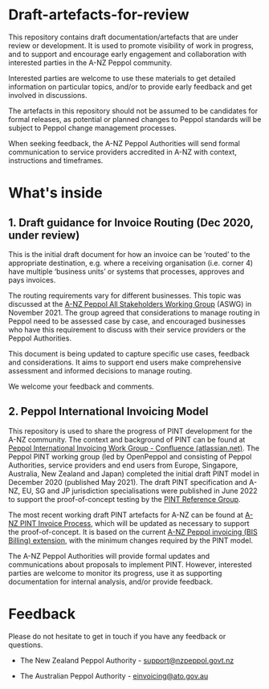 # Draft-artefacts-for-review
This repository contains draft documentation/artefacts that are under review or development. It is used to promote visibility of work in progress, and to support and encourage early engagement and collaboration with interested parties in the A-NZ Peppol community. 

Interested parties are welcome to use these materials to get detailed information on particular topics, and/or to provide early feedback and get involved in discussions.

The artefacts in this repository should not be assumed to be candidates for formal releases, as potential or planned changes to Peppol standards will be subject to Peppol change management processes. 

When seeking feedback, the A-NZ Peppol Authorities will send formal communication to service providers accredited in A-NZ with context, instructions and timeframes. 


# What's inside

## 1. Draft guidance for Invoice Routing (Dec 2020, under review)

This is the initial draft document for how an invoice can be ‘routed’ to the appropriate destination, e.g. where a receiving organisation (i.e. corner 4) have multiple ‘business units’ or systems that processes, approves and pays invoices.

The routing requirements vary for different businesses. This topic was discussed at the [A-NZ Peppol All Stakeholders Working Group](https://www.dspanz.org/committees/peppol/anz-peppol-all-stakeholders-working-group/) (ASWG) in November 2021. The group agreed that considerations to manage routing in Peppol need to be assessed case by case, and encouraged businesses who have this requirement to discuss with their service providers or the Peppol Authorities. 

This document is being updated to capture specific use cases, feedback and considerations. It aims to support end users make comprehensive assessment and informed decisions to manage routing. 

We welcome your feedback and comments. 

## 2. Peppol International Invoicing Model

This repository is used to share the progress of PINT development for the A-NZ community. 
The context and background of PINT can be found at [Peppol International Invoicing Work Group - Confluence (atlassian.net)](https://openpeppol.atlassian.net/wiki/spaces/PINT/overview). 
The Peppol PINT working group (led by OpenPeppol and consisting of Peppol Authorities, service providers and end users from Europe, Singapore, Australia, New Zealand and Japan) completed the initial draft PINT model in December 2020 (published May 2021). The draft PINT specification and A-NZ, EU, SG and JP jurisdiction specialisations were published in June 2022 to support the proof-of-concept testing by the [PINT Reference Group](https://openpeppol.atlassian.net/wiki/spaces/PINTPoC/pages/2431942672/PINT+PoC+Reference+Group).  

The most recent working draft PINT artefacts for A-NZ can be found at [A-NZ PINT Invoice Process](https://test-docs.peppol.eu/pint/pint-aunz/pint-aunz/), which will be updated as necessary to support the proof-of-concept. It is based on the current [A-NZ Peppol invoicing (BIS Billing) extension](https://github.com/A-NZ-PEPPOL/A-NZ-PEPPOL-BIS-3.0), with the minimum changes required by the PINT model. 

The A-NZ Peppol Authorities will provide formal updates and communications about proposals to implement PINT. However, interested parties are welcome to monitor its progress, use it as supporting documentation for internal analysis, and/or provide feedback. 


# Feedback

Please do not hesitate to get in touch if you have any feedback or questions.

* The New Zealand Peppol Authority - [support@nzpeppol.govt.nz](mailto:support@nzpeppol.govt.nz)

* The Australian Peppol Authority - [einvoicing@ato.gov.au](mailto:support@nzpeppol.govt.nz)
